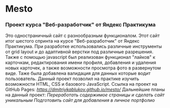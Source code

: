 # Mesto #
### Проект курса "Веб-разработчик" от Яндекс Практикума ###

Это одностраничный сайт с разнообразным функционалом. Этот сайт итог шестого спринта на курсе "Веб-разработчик" от Яндекс Практикума. При разработке использовались различные инструменты от grid layout и до адаптивной верстки под различные разрешения. Также с помощью javascript был реализован функционал "лайков" к карточкам, редактирования имени профиля, добавления и удаления новых карточек, а также возможности просмотра фото в развернутом виде. Таже была добавлена валидация для данных которые водит пользователь. Данный проект позволил на практике изучить возможности HTML, CSS и базового JavaScript.
Ссылка на проект на GitHub Pages: *https://dmitriykablukov.github.io/mesto/*
Дальнейшие планы на данный проект:
*Переработать содержимое страницы и сделать сайт уникальным*
*Подготовить сайт для добавления в личное портфолио*